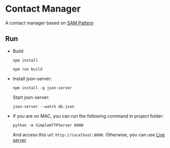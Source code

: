 # Contact Manager
A contact manager based on [SAM Pattern](http://sam.js.org)

## Run
- Build

    ```npm install```

    ```npm run build```


- Install json-server:

    ```npm install -g json-server```

  Start json-server:

    ```json-server --watch db.json```

- If you are on MAC, you can run the following command in project folder:

  ```python -m SimpleHTTPServer 8000```

  And access this url: `http://localhost:8000`.
  Otherwise, you can use [Live server](https://www.npmjs.com/package/live-server)
